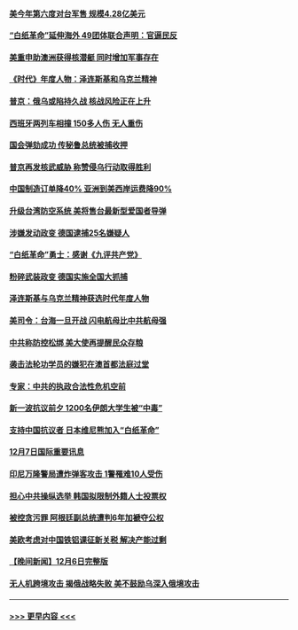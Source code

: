 #### [美今年第六度对台军售 规模4.28亿美元](../pages/prog202/a103593109.md?t=12081050) 
#### [“白纸革命”延伸海外 49团体联合声明：官逼民反](../pages/prog202/a103593084.md?t=12081050) 
#### [美重申助澳洲获得核潜艇 同时增加军事存在](../pages/prog202/a103593100.md?t=12081050) 
#### [《时代》年度人物：泽连斯基和乌克兰精神](../pages/prog202/a103593104.md?t=12081050) 
#### [普京：俄乌或陷持久战 核战风险正在上升](../pages/prog202/a103593102.md?t=12081050) 
#### [西班牙两列车相撞 150多人伤 无人重伤](../pages/prog202/a103593106.md?t=12081050) 
#### [国会弹劾成功 传秘鲁总统被捕收押](../pages/prog202/a103593009.md?t=12081050) 
#### [普京再发核武威胁 称赞侵乌行动取得胜利](../pages/prog202/a103592953.md?t=12081050) 
#### [中国制造订单降40% 亚洲到美西岸运费降90%](../pages/prog202/a103592946.md?t=12081050) 
#### [升级台湾防空系统 美将售台最新型爱国者导弹](../pages/prog202/a103592952.md?t=12081050) 
#### [涉嫌发动政变 德国逮捕25名嫌疑人](../pages/prog202/a103592905.md?t=12081050) 
#### [“白纸革命”勇士：感谢《九评共产党》](../pages/prog202/a103592900.md?t=12081050) 
#### [粉碎武装政变 德国实施全国大抓捕](../pages/prog202/a103592749.md?t=12081050) 
#### [泽连斯基与乌克兰精神获选时代年度人物](../pages/prog202/a103592720.md?t=12081050) 
#### [美司令：台海一旦开战 闪电航母比中共航母强](../pages/prog202/a103592717.md?t=12081050) 
#### [中共称防控松绑 美大使再提醒民众存粮](../pages/prog202/a103592702.md?t=12081050) 
#### [袭击法轮功学员的嫌犯在澳首都法庭过堂](../pages/prog202/a103592693.md?t=12081050) 
#### [专家：中共的执政合法性危机空前](../pages/prog202/a103592567.md?t=12081050) 
#### [新一波抗议前夕 1200名伊朗大学生被“中毒”](../pages/prog202/a103592570.md?t=12081050) 
#### [支持中国抗议者 日本维尼熊加入“白纸革命”](../pages/prog202/a103592573.md?t=12081050) 
#### [12月7日国际重要讯息](../pages/prog202/a103592580.md?t=12081050) 
#### [印尼万隆警局遭炸弹客攻击 1警罹难10人受伤](../pages/prog202/a103592489.md?t=12081050) 
#### [担心中共操纵选举 韩国拟限制外籍人士投票权](../pages/prog202/a103592542.md?t=12081050) 
#### [被控贪污罪 阿根廷副总统遭判6年加褫夺公权](../pages/prog202/a103592478.md?t=12081050) 
#### [美欧考虑对中国铁铝课征新关税 解决产能过剩](../pages/prog202/a103592380.md?t=12081050) 
#### [【晚间新闻】12月6日完整版](../pages/prog202/a103592368.md?t=12081050) 
#### [无人机跨境攻击 揭俄战略失败 美不鼓励乌深入俄境攻击](../pages/prog202/a103592338.md?t=12081050) 

----
#### [ >>> 更早内容 <<< ](../indexes/prog202-earlier.md)
